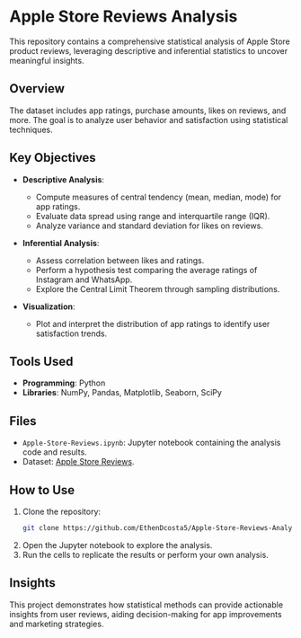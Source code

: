 # Apple Store Reviews Analysis  

This repository contains a comprehensive statistical analysis of Apple Store product reviews, leveraging descriptive and inferential statistics to uncover meaningful insights.  

## Overview  
The dataset includes app ratings, purchase amounts, likes on reviews, and more. The goal is to analyze user behavior and satisfaction using statistical techniques.  

## Key Objectives  
- **Descriptive Analysis**:  
  - Compute measures of central tendency (mean, median, mode) for app ratings.  
  - Evaluate data spread using range and interquartile range (IQR).  
  - Analyze variance and standard deviation for likes on reviews.  

- **Inferential Analysis**:  
  - Assess correlation between likes and ratings.  
  - Perform a hypothesis test comparing the average ratings of Instagram and WhatsApp.  
  - Explore the Central Limit Theorem through sampling distributions.  

- **Visualization**:  
  - Plot and interpret the distribution of app ratings to identify user satisfaction trends.  

## Tools Used  
- **Programming**: Python  
- **Libraries**: NumPy, Pandas, Matplotlib, Seaborn, SciPy  

## Files  
- `Apple-Store-Reviews.ipynb`: Jupyter notebook containing the analysis code and results.  
- Dataset: [Apple Store Reviews](https://drive.google.com/file/d/1NfhChTBqxuhjY05zsUV0oQjWb0bO18mD/view?usp=sharing).

## How to Use  
1. Clone the repository:  
   ```bash  
   git clone https://github.com/EthenDcosta5/Apple-Store-Reviews-Analysis.git  
2. Open the Jupyter notebook to explore the analysis.
3. Run the cells to replicate the results or perform your own analysis.

## Insights
This project demonstrates how statistical methods can provide actionable insights from user reviews, aiding decision-making for app improvements and marketing strategies.
